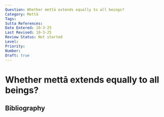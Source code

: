 ```yaml
---
Question: Whether mettā extends equally to all beings?
Category: Mettā
Tags: 
Sutta References: 
Date Entered: 10-3-25
Last Revised: 10-3-25
Review Status: Not started
Level: 
Priority: 
Number: 
Draft: true
---
```


# Whether mettā extends equally to all beings?

## Bibliography

<!-- 

Notes:



-->